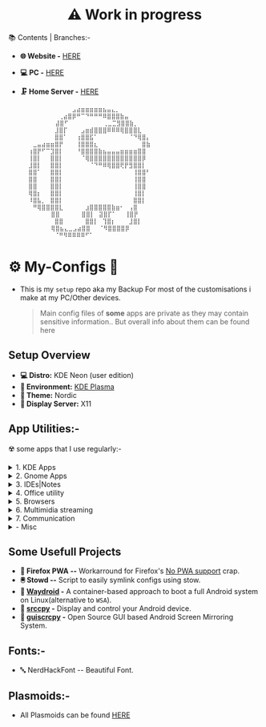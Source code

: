  <h1 align="center"> ⚠️ Work in progress </h1>


📚 Contents | Branches:-

- **🌐 Website  -** [HERE](https://github.com/soymadip/My-Configs/tree/Website)
- **💻 PC  -** [HERE](#⚙️-my-configs-🔧)
- **🗜 Home Server  -** [HERE]()


       ⠀⠀⠀⠀⠀⠀⠀⠀⠀⠀⠀⣠⣴⣶⣶⣶⣶⣶⣦⣤⣄⡀⠀⠀⠀⠀⠀⠀⠀⠀⠀
       ⠀⠀⠀⠀⠀⠀⠀⠀⢀⣴⣿⡿⠛⠉⠙⠛⠛⠛⠿⣿⣿⣿⣷⣤⠀⠀⠀⠀⠀    ⠀⠀
      ⠀⠀⠀⠀⠀⠀⠀⠀⣼⣿⠋⠀⠀⠀⠀⠀⠀⠀⠀⢀⣀⣉⣻⣿⣿⣷⡀⠀⠀⠀⠀
       ⠀⠀⠀⠀⠀⠀⠀⣸⣿⡏⠀⠀⠀⣠⣶⣾⣿⣿⣿⠿⠿⠿⢿⣿⣿⣿⣇⠀⠀⠀⠀
       ⠀⠀⠀⠀⠀⠀⠀⣿⣿⠁⠀⠀⢰⣿⣿⣯⠁⠀⠀⠀⠀⠀⠀⠀⠈⠙⢿⣿⡄⠀⠀
       ⠀⠀⣀⣤⣴⣶⣶⣿⡟⠀⠀⠀⢸⣿⣿⣿⣆⠀⠀⠀⠀⠀⠀⠀⠀⠀⠀⣿⣷⠀⠀
       ⠀⢰⣿⡟⠋⠉⣹⣿⡇⠀⠀⠀⠘⣿⣿⣿⣿⣷⣦⣤⣤⣤⣶⣶⣶⣶⣿⣿⠀⠀⠀
       ⠀⢸⣿⡇⠀⠀⣿⣿⡇⠀⠀⠀⠀⠈⢿⣿⣿⣿⣿⣿⣿⣿⣿⣿⣿⣿⣿⡿⠀⠀⠀
       ⠀⣸⣿⡇⠀⠀⣿⣿⡇⠀⠀⠀⠀⠀⠀⠈⠙⠛⠿⢿⣿⣿⢟⡟⣻⣿⣿⡇⠀⠀⠀
       ⠀⣿⣿⠁⠀⠀⣿⣿⡇⠀⠀⠀⠀⠀⠀⠀⠀⠀⠀⠀⠀⠀⠀⠀⠀⢸⣿⣿⠃⠀⠀
       ⠀⣿⣿⠀⠀⠀⣿⣿⡇⠀⠀⠀⠀⠀⠀⠀⠀⠀⠀⠀⠀⠀⠀⠀⠀⢸⣿⣿⠀⠀⠀
       ⠀⣿⣿⠀⠀⠀⣿⣿⡇⠀⠀⠀⠀⠀⠀⠀⠀⠀⠀⠀⠀⠀⠀⠀⠀⢸⣿⣿⠀⠀⠀
       ⠀⢿⣿⡆⠀⠀⣿⣿⡇⠀⠀⠀⠀⠀⠀⠀⠀⠀⠀⠀⠀⠀⠀⠀⠀⢸⣿⡇⠀⠀⠀
       ⠀⠸⣿⣧⡀⠀⣿⣿⡇⠀⠀⠀⠀⠀⠀⠀⠀⠀⠀⠀⠀⠀⠀⠀⠀⣿⣿⡇⠀⠀⠀
       ⠀⠀⠛⢿⣿⣿⣿⣿⣇⠀⠀⠀⠀⠀⣰⣿⣿⣿⣿⣿⣷⣶⠂⠀⢠⣿⠀⠀⠀⠀⠀
      ⠀⠀⠀⠀⠀⠀⠀⣿⣿⠀⠀⠀⠀⠀⣿⣿⡇⠀⣽⣿⡏⠁⠀⠀⢸⣿⡟⠀⠀⠀⠀
       ⠀⠀⠀⠀⠀⠀⠀⣿⣿⠀⠀⠀⠀⠀⣿⣿⡇⠀⢹⣿⡆⠀⠀⠀⣸⣿⡇⠀⠀⠀⠀
      ⠀⠀⠀⠀⠀⠀⠀⢿⣿⣦⣄⣀⣠⣴⣿⣿⠀⠀⠈⠻⣿⣿⣿⣿⡿⠀⠀⠀⠀⠀⠀
       ⠀⠀⠀⠀⠀⠀⠀⠈⠛⠻⠿⠿⠿⠿⠋⠁


# ⚙️ My-Configs 🔧

- This is my `setup` repo aka my Backup For most of the customisations i make at my PC/Other devices.
  > Main config files of **some** apps are private as they may contain sensitive information..
  > But overall info about them can be found here 

## Setup Overview

- **💻 Distro:** KDE Neon (user edition)
- **🪮 Environment:** [KDE Plasma](./Plasma/) 
- **🎨 Theme:** Nordic 
- **🔳 Display Server:** X11

## App Utilities:-
☢️ some apps that I use regularly:-
<details>
  <summary>1. KDE Apps</summary>

- **📁 Dolphin --**                                   KDE *File Manager*.
- **📟 Konsole --**                                   KDE *Terminal* App.
- 🐚 [zsh](./ZSH/) --                                 Terminal Shell
- **📄 Okular --**                                    KDE Document Viewer.
- **KDE Connect --**                                  Control your PC from your Android.
</details>

<details>
  <summary>2. Gnome Apps</summary>

- **💾 Disks --**                                     Gnome *Disk utility*.
- **💉 Gparted --**                                   Gnome *Partition* Manager.
</details>

<details>
  <summary>3. IDEs|Notes  </summary>

- 📁 [VS Codium](./VS%20Codium/#vs-codium-) --       FOSS Fork of VS Code.
- 💉 [VS Code](./VS%20Codium/#vs-code-) --           Microsoft's IDE for Various languages.
- 🔷 [Obsidian](./Obsidian/) --                      "Second Brain" for Note Taking.
</details>

<details>
  <summary>4. Office utility</summary>

- **🈂️ [LibreOffice](./Libre%20Office/) --**          Open Source Office Utility.
</details>

<details>
  <summary>5. Browsers</summary>

- 🐺 [LibreWolf](./LibreWolf%20|%20Brave%20/) --      A custom version of Firefox, focused on privacy, security and freedom.
- 🌐 [Brave](https://bravebrowser.com) --             Chromium based Privacy focused Browser.
</details>

<details>
  <summary>6. Multimidia streaming</summary>

- ▶  [MPV Player](./MPV/) --                           The Command line video player.
- ⏸️ [VLC  Media Player](https://videolan.org/vlc) --  Videolan's on-the-go video player.
- 🎧 [Elisa](https://apps.kde.org/elisa/) --           KDE's elegent media player.
- 🎵 [Spicetify](./Spicetify/)  -                      Customize Spotify linux client.
</details>

<details>
  <summary>7. Communication </summary>

- **🎨 [BetterDiscord](./Communication/) --**    Customizable Discord client.
- **💬 Discord --**                                     Discord client.
- **💬 Element --**                                     Matrix client.
- **💬 Telegram --**                                    Telegram client.
- **💬 Signal --**                                      Signal client.
- **💬 Whatsapp --**                                    Unofficial Whatsapp client.
</details>

<details>
  <summary>- Misc</summary>

- **🔐 [Bitwarden](./Bitwarden/) --**                   Password manager.
- **🔄 [Syncthing](./SyncThing/) --**                   File sync between devices.
- **🔏 [Authenticator Pro](./Authenticator%20Pro/) --** FOSS Authenticator App.
- ⬇️ [1dm+ pro](./1dm+ pro)   --                         Download Manager.
</details>
 

## Some Usefull Projects

- **🦊 Firefox PWA --**                                          Workarround for Firefox's [No PWA support](./LibreWolf%20|%20Brave%20/README.md/#no-pwa-support:-) crap.
- **🖲️ Stowd --**                                                Script to easily symlink configs using stow.
- **📱 [Waydroid](https://waydro.id/) -**                        A container-based approach to boot a full Android system on Linux(alternative to `WSA`).
- **📱 [srccpy](https://github.com/Genymobile/scrcpy) -**        Display and control your Android device.
- **📱 [guiscrcpy](https://github.com/srevinsaju/guiscrcpy) -**  Open Source GUI based Android Screen Mirroring System.


## Fonts:-

- 🔤 NerdHackFont  -- Beautiful Font.


## Plasmoids:-

- All Plasmoids can be found [HERE](./Plasma/Plasmoids/)

